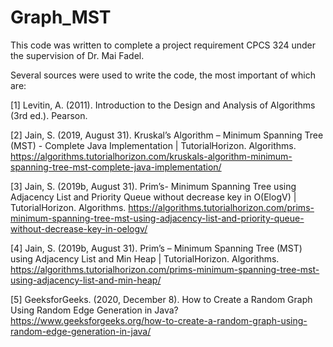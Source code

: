 # Graph_MST
This code was written to complete a project requirement CPCS 324 under the supervision of Dr. Mai Fadel.

Several sources were used to write the code, the most important of which are:

[1] Levitin, A. (2011). Introduction to the Design and Analysis of Algorithms (3rd ed.). Pearson.

[2] Jain, S. (2019, August 31). Kruskal’s Algorithm – Minimum Spanning Tree (MST) - Complete Java Implementation | TutorialHorizon. Algorithms. https://algorithms.tutorialhorizon.com/kruskals-algorithm-minimum-spanning-tree-mst-complete-java-implementation/

[3] Jain, S. (2019b, August 31). Prim’s- Minimum Spanning Tree using Adjacency List and Priority Queue without decrease key in O(ElogV) | TutorialHorizon. Algorithms. https://algorithms.tutorialhorizon.com/prims-minimum-spanning-tree-mst-using-adjacency-list-and-priority-queue-without-decrease-key-in-oelogv/

[4] Jain, S. (2019b, August 31). Prim’s – Minimum Spanning Tree (MST) using Adjacency List and Min Heap | TutorialHorizon. Algorithms. https://algorithms.tutorialhorizon.com/prims-minimum-spanning-tree-mst-using-adjacency-list-and-min-heap/

[5] GeeksforGeeks. (2020, December 8). How to Create a Random Graph Using Random Edge Generation in Java? https://www.geeksforgeeks.org/how-to-create-a-random-graph-using-random-edge-generation-in-java/
